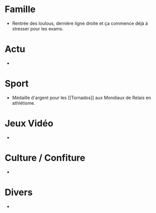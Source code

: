 # Famille
- Rentrée des loulous, dernière ligne droite et ça commence déjà à stresser pour les exams. 
# Actu
- 
# Sport
- Médaille d'argent pour les [[Tornados]] aux Mondiaux de Relais en athlétisme.
# Jeux Vidéo
- 
# Culture / Confiture
- 
# Divers
- 
